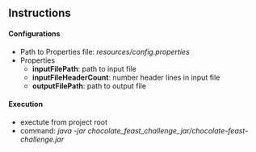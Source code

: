 Instructions
------------

#### Configurations
 - Path to Properties file: _resources/config.properties_
 - Properties
     - **inputFilePath**: path to input file
     - **inputFileHeaderCount**: number header lines in input file
     - **outputFilePath**: path to output file

#### Execution
- exectute from project root
- command: _java -jar chocolate_feast_challenge_jar/chocolate-feast-challenge.jar_

